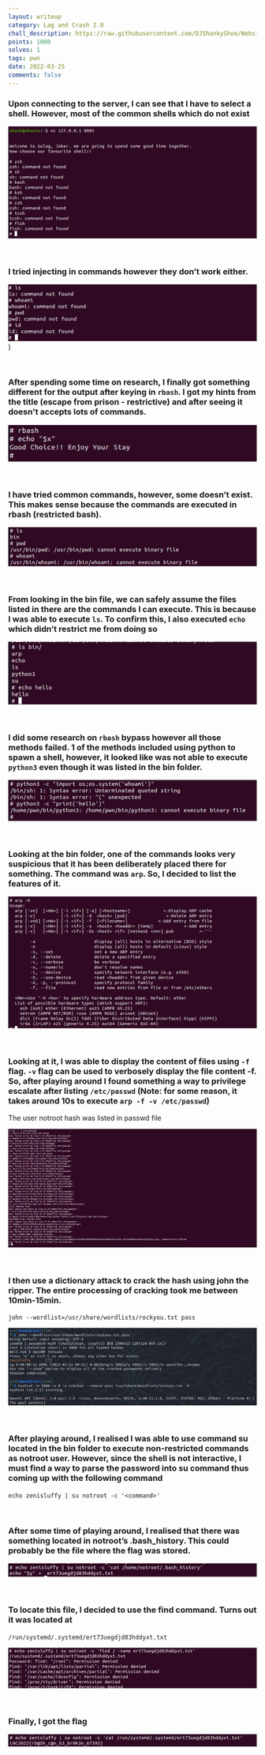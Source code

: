 ```yaml
---
layout: writeup
category: Lag and Crash 2.0
chall_description: https://raw.githubusercontent.com/DJShankyShoe/Website/master/assets/CTFs/2022/Lag-and-Crash-2.0/Escape%20From%20Gulag/images/dp.png
points: 1000
solves: 1
tags: pwn
date: 2022-03-25
comments: false
---
```

### Upon connecting to the server, I can see that I have to select a shell. However, most of the common shells which do not exist

![image](https://raw.githubusercontent.com/DJShankyShoe/Website/master/assets/CTFs/2022/Lag-and-Crash-2.0/Escape%20From%20Gulag/images/connection.png)

‎


### I tried injecting in commands however they don’t work either. 

![image](https://raw.githubusercontent.com/DJShankyShoe/Website/master/assets/CTFs/2022/Lag-and-Crash-2.0/Escape%20From%20Gulag/images/command.png))

‎


### After spending some time on research, I finally got something different for the output after keying in `rbash`. I got my hints from the title (escape from prison - restrictive) and after seeing it doesn't accepts lots of commands.

![image](https://raw.githubusercontent.com/DJShankyShoe/Website/master/assets/CTFs/2022/Lag-and-Crash-2.0/Escape%20From%20Gulag/images/rbash.png)

‎


### I have tried common commands, however, some doesn’t exist. This makes sense because the commands are executed in rbash (restricted bash).

![image](https://raw.githubusercontent.com/DJShankyShoe/Website/master/assets/CTFs/2022/Lag-and-Crash-2.0/Escape%20From%20Gulag/images/shell.png)

‎


### From looking in the bin file, we can safely assume the files listed in there are the commands I can execute. This is because I was able to execute `ls`. To confirm this, I also executed `echo` which didn’t restrict me from doing so

![image](https://raw.githubusercontent.com/DJShankyShoe/Website/master/assets/CTFs/2022/Lag-and-Crash-2.0/Escape%20From%20Gulag/images/bin.png)

‎


### I did some research on `rbash` bypass however all those methods failed. 1 of the methods included using python to spawn a shell, however, it looked like was not able to execute `python3` even though it was listed in the bin folder. 

![image](https://raw.githubusercontent.com/DJShankyShoe/Website/master/assets/CTFs/2022/Lag-and-Crash-2.0/Escape%20From%20Gulag/images/python3.png)

‎


### Looking at the bin folder, one of the commands looks very suspicious that it has been deliberately placed there for something. The command was `arp`. So, I decided to list the features of it.

![image](https://raw.githubusercontent.com/DJShankyShoe/Website/master/assets/CTFs/2022/Lag-and-Crash-2.0/Escape%20From%20Gulag/images/arp.png)

‎


### Looking at it, I was able to display the content of files using `-f` flag. `-v` flag can be used to verbosely display the file content -f. So, after playing around I found something a way to privilege escalate after listing `/etc/passwd` (Note: for some reason, it takes around 10s to execute `arp -f -v /etc/passwd`)
The user notroot hash was listed in passwd file

![image](https://raw.githubusercontent.com/DJShankyShoe/Website/master/assets/CTFs/2022/Lag-and-Crash-2.0/Escape%20From%20Gulag/images/passwd.png)

‎


### I then use a dictionary attack to crack the hash using john the ripper. The entire processing of cracking took me between 10min-15min. 

```
john --wordlist=/usr/share/wordlists/rockyou.txt pass
```

![image](https://raw.githubusercontent.com/DJShankyShoe/Website/master/assets/CTFs/2022/Lag-and-Crash-2.0/Escape%20From%20Gulag/images/john.png)

‎


### After playing around, I realised I was able to use command su located in the bin folder to execute non-restricted commands as notroot user. However, since the shell is not interactive, I must find a way to parse the password into su command thus coming up with the following command

```
echo zenisluffy | su notroot -c '<command>'
```

‎


### After some time of playing around, I realised that there was something located in notroot’s .bash_history. This could probably be the file where the flag was stored. 

![image](https://raw.githubusercontent.com/DJShankyShoe/Website/master/assets/CTFs/2022/Lag-and-Crash-2.0/Escape%20From%20Gulag/images/history.png)

‎


### To locate this file, I decided to use the find command. Turns out it was located at 
```
/run/systemd/.systemd/ert73uegdjd83hddyxt.txt
```

![image](https://raw.githubusercontent.com/DJShankyShoe/Website/master/assets/CTFs/2022/Lag-and-Crash-2.0/Escape%20From%20Gulag/images/find.png)

‎


### Finally, I got the flag

![image](https://raw.githubusercontent.com/DJShankyShoe/Website/master/assets/CTFs/2022/Lag-and-Crash-2.0/Escape%20From%20Gulag/images/flag.png)